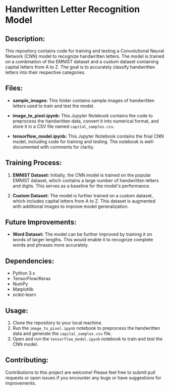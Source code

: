 # Handwritten Letter Recognition Model

## Description:

This repository contains code for training and testing a Convolutional Neural Network (CNN) model to recognize handwritten letters. The model is trained on a combination of the EMNIST dataset and a custom dataset containing capital letters from A to Z. The goal is to accurately classify handwritten letters into their respective categories.

## Files:

- **sample_images:** This folder contains sample images of handwritten letters used to train and test the model.

- **image_to_pixel.ipynb:** This Jupyter Notebook contains the code to preprocess the handwritten data, convert it into numerical format, and store it in a CSV file named `capital_samples.csv`.

- **tensorflow_model.ipynb:** This Jupyter Notebook contains the final CNN model, including code for training and testing. The notebook is well-documented with comments for clarity.

## Training Process:

1. **EMNIST Dataset:** Initially, the CNN model is trained on the popular EMNIST dataset, which contains a large number of handwritten letters and digits. This serves as a baseline for the model's performance.

2. **Custom Dataset:** The model is further trained on a custom dataset, which includes capital letters from A to Z. This dataset is augmented with additional images to improve model generalization.

## Future Improvements:

- **Word Dataset:** The model can be further improved by training it on words of larger lengths. This would enable it to recognize complete words and phrases more accurately.

## Dependencies:

- Python 3.x
- TensorFlow/Keras
- NumPy
- Matplotlib
- scikit-learn

## Usage:

1. Clone the repository to your local machine.
2. Run the `image_to_pixel.ipynb` notebook to preprocess the handwritten data and generate the `capital_samples.csv` file.
3. Open and run the `tensorflow_model.ipynb` notebook to train and test the CNN model.

## Contributing:

Contributions to this project are welcome! Please feel free to submit pull requests or open issues if you encounter any bugs or have suggestions for improvements.
